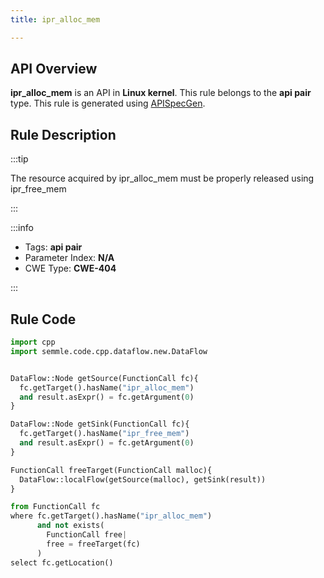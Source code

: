 ```yaml
---
title: ipr_alloc_mem

---
```



## API Overview
**ipr_alloc_mem** is an API in **Linux kernel**. This rule belongs to the **api pair** type. This rule is generated using [APISpecGen](../../tools/APISpecGen).
## Rule Description

:::tip

The resource acquired by ipr_alloc_mem must be properly released using ipr_free_mem

:::

:::info

- Tags: **api pair**
- Parameter Index: **N/A**
- CWE Type: **CWE-404**

:::

## Rule Code
```python
import cpp
import semmle.code.cpp.dataflow.new.DataFlow


DataFlow::Node getSource(FunctionCall fc){
  fc.getTarget().hasName("ipr_alloc_mem")
  and result.asExpr() = fc.getArgument(0)
}

DataFlow::Node getSink(FunctionCall fc){
  fc.getTarget().hasName("ipr_free_mem")
  and result.asExpr() = fc.getArgument(0)
}

FunctionCall freeTarget(FunctionCall malloc){
  DataFlow::localFlow(getSource(malloc), getSink(result))
}

from FunctionCall fc
where fc.getTarget().hasName("ipr_alloc_mem")
      and not exists(
        FunctionCall free| 
        free = freeTarget(fc)
      )
select fc.getLocation()

    
```